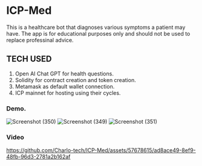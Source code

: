# ICP-Med

This is a healthcare bot that diagnoses various symptoms a patient may have. The app is for educational purposes only and should not be used to replace professinal advice.

## TECH USED
1. Open AI Chat GPT for health questions.
2. Solidity for contract creation and token creation.
3. Metamask as default wallet connection.
4. ICP mainnet for hosting using their cycles.

### Demo.
![Screenshot (350)](https://github.com/Charlo-tech/ICP-Med/assets/57678615/814d5f9a-0fd6-4ef9-8e17-fc5edd0b5db0)
![Screenshot (349)](https://github.com/Charlo-tech/ICP-Med/assets/57678615/f83057c3-45d9-46ad-8d70-420658f8f34a)
![Screenshot (351)](https://github.com/Charlo-tech/ICP-Med/assets/57678615/5c653ddf-a7ef-4fed-9dac-a932435fd79d)

### Video


https://github.com/Charlo-tech/ICP-Med/assets/57678615/ad8ace49-8ef9-48fb-96d3-2781a2b162af





